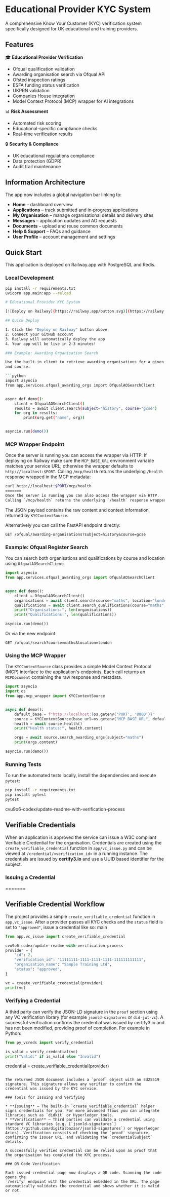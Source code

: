 # Educational Provider KYC System

A comprehensive Know Your Customer (KYC) verification system specifically designed for UK educational and training providers.

## Features

🎓 **Educational Provider Verification**
- Ofqual qualification validation
- Awarding organisation search via Ofqual API
- Ofsted inspection ratings
- ESFA funding status verification
- UKPRN validation
- Companies House integration
- Model Context Protocol (MCP) wrapper for AI integrations

📊 **Risk Assessment**
- Automated risk scoring
- Educational-specific compliance checks
- Real-time verification results

🔒 **Security & Compliance**
- UK educational regulations compliance
- Data protection (GDPR)
- Audit trail maintenance

## Information Architecture

The app now includes a global navigation bar linking to:

- **Home** – dashboard overview
- **Applications** – track submitted and in‑progress applications
- **My Organisation** – manage organisational details and delivery sites
- **Messages** – application updates and AO requests
- **Documents** – upload and reuse common documents
- **Help & Support** – FAQs and guidance
- **User Profile** – account management and settings

## Quick Start

This application is deployed on Railway.app with PostgreSQL and Redis.

### Local Development

```bash
pip install -r requirements.txt
uvicorn app.main:app --reload

# Educational Provider KYC System

[![Deploy on Railway](https://railway.app/button.svg)](https://railway.app/template/your-template-id)

## Quick Deploy

1. Click the "Deploy on Railway" button above
2. Connect your GitHub account
3. Railway will automatically deploy the app
4. Your app will be live in 2-3 minutes!

### Example: Awarding Organisation Search

Use the built-in client to retrieve awarding organisations for a given subject
and course.

```python
import asyncio
from app.services.ofqual_awarding_orgs import OfqualAOSearchClient


async def demo():
    client = OfqualAOSearchClient()
    results = await client.search(subject="history", course="gcse")
    for org in results:
        print(org.get("name", org))


asyncio.run(demo())
```

### MCP Wrapper Endpoint


Once the server is running you can access the wrapper via HTTP. If deploying on Railway make sure the `MCP_BASE_URL` environment variable matches your service URL; otherwise the wrapper defaults to `http://localhost:$PORT`.
Calling `/mcp/health` returns the underlying `/health` response wrapped in the MCP metadata:

```bash
curl http://localhost:$PORT/mcp/health
=======
Once the server is running you can also access the wrapper via HTTP.
Calling `/mcp/health` returns the underlying `/health` response wrapped in the MCP metadata:


```

The JSON payload contains the raw content and context information returned by
`KYCContextSource`.


Alternatively you can call the FastAPI endpoint directly:

```
GET /ofqual/awarding-organisations?subject=history&course=gcse
```

### Example: Ofqual Register Search

You can search both organisations and qualifications by course and location using `OfqualAOSearchClient`:

```python
import asyncio
from app.services.ofqual_awarding_orgs import OfqualAOSearchClient


async def demo():
    client = OfqualAOSearchClient()
    organisations = await client.search(course="maths", location="london")
    qualifications = await client.search_qualifications(course="maths", location="london")
    print("Organisations:", len(organisations))
    print("Qualifications:", len(qualifications))

asyncio.run(demo())
```

Or via the new endpoint:

```
GET /ofqual/search?course=maths&location=london
```

### Using the MCP Wrapper

The `KYCContextSource` class provides a simple Model Context Protocol (MCP)
interface to the application's endpoints. Each call returns an `MCPDocument`
containing the raw response and metadata.

```python
import asyncio
import os
from app.mcp_wrapper import KYCContextSource


async def demo():
    default_base = f"http://localhost:{os.getenv('PORT', '8000')}"
    source = KYCContextSource(base_url=os.getenv("MCP_BASE_URL", default_base))
    health = await source.health()
    print("Health status:", health.content)

    orgs = await source.search_awarding_orgs(subject="maths")
    print(orgs.content)

asyncio.run(demo())
```


### Running Tests

To run the automated tests locally, install the dependencies and execute `pytest`:

```bash
pip install -r requirements.txt
pip install pytest
pytest
```

cvu9o6-codex/update-readme-with-verification-process
## Verifiable Credentials

When an application is approved the service can issue a W3C compliant
Verifiable Credential for the organisation.  Credentials are created using the
`create_verifiable_credential` function in `app/vc_issue.py` and can be viewed
at `/credential/<verification_id>` in a running instance. The credentials are
issued by **certify3.io** and use a UUID based identifier for the subject.

### Issuing a Credential
=======
## Verifiable Credential Workflow

The project provides a simple `create_verifiable_credential` function in `app.vc_issue`. After a provider passes all KYC checks and the `status` field is set to `"approved"`, issue a credential like so:
main

```python
from app.vc_issue import create_verifiable_credential

cvu9o6-codex/update-readme-with-verification-process
provider = {
    "id": 2,
    "verification_id": "11111111-1111-1111-1111-111111111111",
    "organisation_name": "Sample Training Ltd",
    "status": "approved",
}

vc = create_verifiable_credential(provider)
print(vc)
```

### Verifying a Credential

A third party can verify the JSON-LD signature in the `proof` section using any
VC verification library (for example `jsonld-signatures` or `did-jwt-vc`).  A
successful verification confirms the credential was issued by certify3.io and
has not been modified, providing proof of completion.  For example in Python:

```python
from py_vcreds import verify_credential

is_valid = verify_credential(vc)
print("Valid:" if is_valid else "Invalid")
```
credential = create_verifiable_credential(provider)
```

The returned JSON document includes a `proof` object with an Ed25519 signature. This signature allows any verifier to confirm the credential was issued by the KYC service.

### Tools for Issuing and Verifying

* **Issuing** – The built-in `create_verifiable_credential` helper signs credentials for you. For more advanced flows you can integrate libraries such as `didkit` or Hyperledger tools.
* **Verification** – Third parties can validate a credential using standard VC libraries (e.g. [`jsonld-signatures`](https://github.com/digitalbazaar/jsonld-signatures`) or Hyperledger Aries). Verification consists of checking the `proof` signature, confirming the issuer URL, and validating the `credentialSubject` details.

A successfully verified credential can be relied upon as proof that the organisation has completed the KYC process.

### QR Code Verification

Each issued credential page now displays a QR code. Scanning the code opens the
`/verify` endpoint with the credential embedded in the URL. The page
automatically validates the credential and shows whether it is valid or not.

